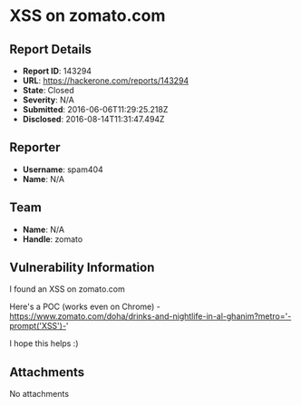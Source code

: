 # XSS on zomato.com

## Report Details
- **Report ID**: 143294
- **URL**: https://hackerone.com/reports/143294
- **State**: Closed
- **Severity**: N/A
- **Submitted**: 2016-06-06T11:29:25.218Z
- **Disclosed**: 2016-08-14T11:31:47.494Z

## Reporter
- **Username**: spam404
- **Name**: N/A

## Team
- **Name**: N/A
- **Handle**: zomato

## Vulnerability Information
I found an XSS on zomato.com

Here's a POC (works even on Chrome) - https://www.zomato.com/doha/drinks-and-nightlife-in-al-ghanim?metro='-prompt('XSS')-'

I hope this helps :)

## Attachments
No attachments
